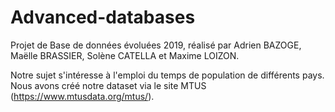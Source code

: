 # Advanced-databases
Projet de Base de données évoluées 2019, réalisé par Adrien BAZOGE, Maëlle BRASSIER, Solène CATELLA et Maxime LOIZON.

Notre sujet s'intéresse à l'emploi du temps de population de différents pays. 
Nous avons créé notre dataset via le site MTUS (https://www.mtusdata.org/mtus/). 
